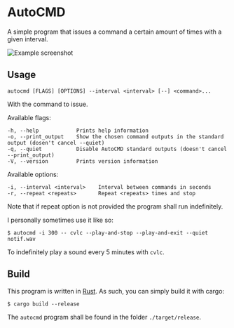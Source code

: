 # AutoCMD

A simple program that issues a command a certain amount of times with a given interval.

![Example screenshot](http://i.imgur.com/5KYLaXs.png)

## Usage

```
autocmd [FLAGS] [OPTIONS] --interval <interval> [--] <command>...
```
With <command> the command to issue.

Available flags:

    -h, --help            Prints help information
    -o, --print_output    Show the chosen command outputs in the standard output (dosen't cancel --quiet)
    -q, --quiet           Disable AutoCMD standard outputs (doesn't cancel --print_output)
    -V, --version         Prints version information

Available options:

    -i, --interval <interval>    Interval between commands in seconds
    -r, --repeat <repeats>       Repeat <repeats> times and stop

Note that if repeat option is not provided the program shall run indefinitely.

I personally sometimes use it like so:
```
$ autocmd -i 300 -- cvlc --play-and-stop --play-and-exit --quiet notif.wav
```
To indefinitely play a sound every 5 minutes with `cvlc`.

## Build

This program is written in [Rust](https://www.rust-lang.org). As such, you can simply build it with cargo:
```
$ cargo build --release
```
The `autocmd` program shall be found in the folder `./target/release`.

